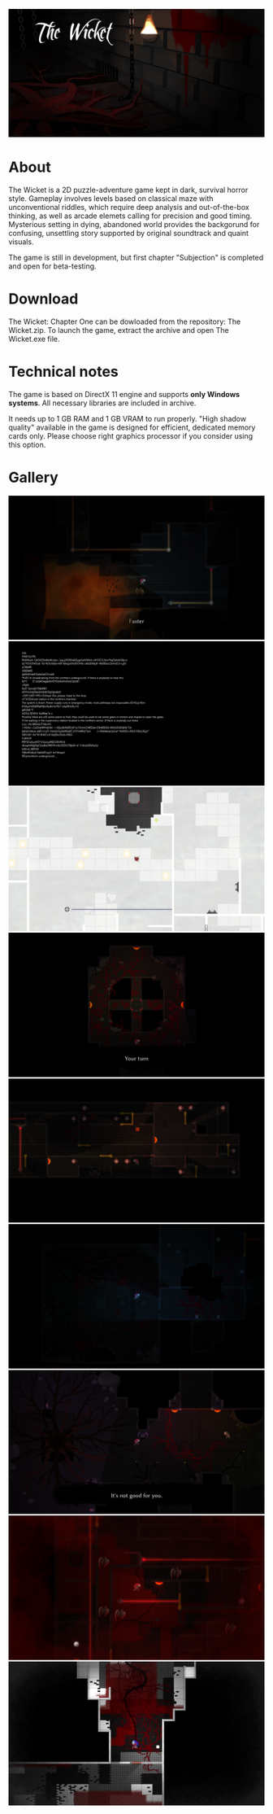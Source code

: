![Intro](https://github.com/robert-salata/the-wicket/blob/master/Main%201920x960.png)

# About
The Wicket is a 2D puzzle-adventure game kept in dark, survival horror style. Gameplay involves levels based on classical maze with unconventional riddles, which require deep analysis and out-of-the-box thinking, as well as arcade elemets calling for precision and good timing. Mysterious setting in dying, abandoned world provides the backgorund for confusing, unsettling story supported by original soundtrack and quaint visuals.

The game is still in development, but first chapter "Subjection" is completed and open for beta-testing.

# Download
The Wicket: Chapter One can be dowloaded from the repository: The Wicket.zip. To launch the game, extract the archive and open The Wicket.exe file.

# Technical notes
The game is based on DirectX 11 engine and supports **only Windows systems**. All necessary libraries are included in archive. 

It needs up to 1 GB RAM and 1 GB VRAM to run properly.  "High shadow quality" available in the game is designed for efficient, dedicated memory cards only. Please choose right graphics processor if you consider using this option. 

# Gallery
![Intro](https://github.com/robert-salata/the-wicket/blob/master/The%20Wicket%209.png)
![Intro](https://github.com/robert-salata/the-wicket/blob/master/The%20Wicket%203.png)
![Intro](https://github.com/robert-salata/the-wicket/blob/master/The%20Wicket%205.png)
![Intro](https://github.com/robert-salata/the-wicket/blob/master/The%20Wicket%202.png)
![Intro](https://github.com/robert-salata/the-wicket/blob/master/The%20Wicket%204.png)
![Intro](https://github.com/robert-salata/the-wicket/blob/master/The%20Wicket%201.png)
![Intro](https://github.com/robert-salata/the-wicket/blob/master/The%20Wicket%206.png)
![Intro](https://github.com/robert-salata/the-wicket/blob/master/The%20Wicket%207.png)
![Intro](https://github.com/robert-salata/the-wicket/blob/master/The%20Wicket%208.png)


